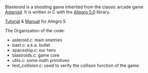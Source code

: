 


Blasteroid is a shooting game inherited from the classic arcade game [Asteroid](http://www.classicgaming.cc/classics/asteroids/). It is written in C  with the [Allegro 5.0](http://alleg.sourceforge.net/) library.

[Tutorial](http://wiki.allegro.cc/) & [Manual](https://www.allegro.cc/manual/5/index.html) for Allegro 5



The Organization of the code:

* asteroid.c: main enemies
* bast.c: a.k.a. bullet
* spaceship.c: our hero
* blastroids.c: game core
* utils.c: some math primitives
* test_collision.c: used to verify the collison function of the game. 
